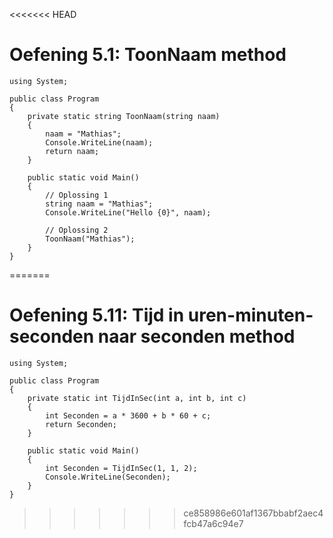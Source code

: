 <<<<<<< HEAD
# Oefening 5.1: ToonNaam method
```
using System;

public class Program
{
    private static string ToonNaam(string naam)
    {
        naam = "Mathias";
        Console.WriteLine(naam);
        return naam;
    }

    public static void Main()
    {
        // Oplossing 1
        string naam = "Mathias";
        Console.WriteLine("Hello {0}", naam);

        // Oplossing 2
        ToonNaam("Mathias");
    }
}
```
=======
# Oefening 5.11: Tijd in uren-minuten-seconden naar seconden method

```
using System;

public class Program
{
    private static int TijdInSec(int a, int b, int c)
    {
        int Seconden = a * 3600 + b * 60 + c;
        return Seconden;
    }

    public static void Main()
    {
        int Seconden = TijdInSec(1, 1, 2);
        Console.WriteLine(Seconden);
    }
}
```
>>>>>>> ce858986e601af1367bbabf2aec4fcb47a6c94e7
